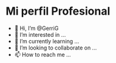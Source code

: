 # Mi perfil Profesional
- 👋 Hi, I’m @GerriG
- 👀 I’m interested in ...
- 🌱 I’m currently learning ...
- 💞️ I’m looking to collaborate on ...
- 📫 How to reach me ...

<!---
GerriG/GerriG is a ✨ special ✨ repository because its `README.md` (this file) appears on your GitHub profile.
You can click the Preview link to take a look at your changes.
--->
